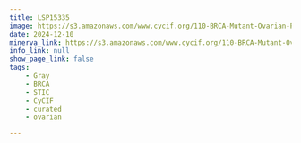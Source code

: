 ```yaml
---
title: LSP15335
image: https://s3.amazonaws.com/www.cycif.org/110-BRCA-Mutant-Ovarian-Precursors/LSP15335/LSP15335.png
date: 2024-12-10
minerva_link: https://s3.amazonaws.com/www.cycif.org/110-BRCA-Mutant-Ovarian-Precursors/LSP15335/index.html
info_link: null
show_page_link: false
tags:
    - Gray
    - BRCA
    - STIC
    - CyCIF
    - curated
    - ovarian

---
```

